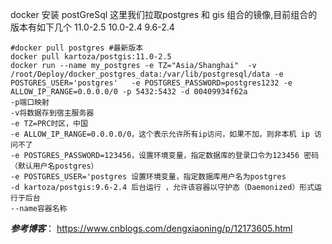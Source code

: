 docker 安装 postGreSql
这里我们拉取postgres 和 gis 组合的镜像,目前组合的版本有如下几个
11.0-2.5
10.0-2.4
9.6-2.4

    #docker pull postgres #最新版本
    docker pull kartoza/postgis:11.0-2.5
    docker run --name my_postgres -e TZ="Asia/Shanghai"  -v /root/Deploy/docker_postgres_data:/var/lib/postgresql/data -e POSTGRES_USER='postgres'   -e POSTGRES_PASSWORD=postgres1232 -e ALLOW_IP_RANGE=0.0.0.0/0 -p 5432:5432 -d 00409934f62a
    -p端口映射    
    -v将数据存到宿主服务器      
    -e TZ=PRC时区，中国  
    -e ALLOW_IP_RANGE=0.0.0.0/0，这个表示允许所有ip访问，如果不加，则非本机 ip 访问不了
    -e POSTGRES_PASSWORD=123456，设置环境变量，指定数据库的登录口令为123456 密码（默认用户名postgres） 
    -e POSTGRES_USER='postgres 设置环境变量，指定数据库用户名为postgres   
    -d kartoza/postgis:9.6-2.4 后台运行 ，允许该容器以守护态（Daemonized）形式运行于后台  
    --name容器名称

***参考博客***：
https://www.cnblogs.com/dengxiaoning/p/12173605.html